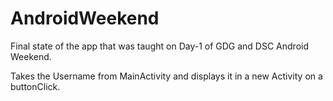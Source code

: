 # AndroidWeekend
Final state of the app that was taught on Day-1 of GDG and DSC Android Weekend.

Takes the Username from MainActivity and displays it in a new Activity on a buttonClick.
